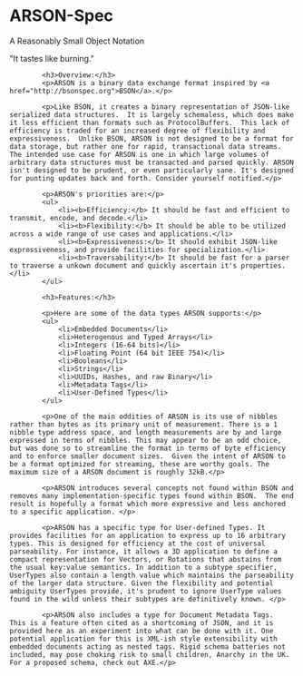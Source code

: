 ARSON-Spec
==========

A Reasonably Small Object Notation

"It tastes like burning."

			<h3>Overview:</h3>
			<p>ARSON is a binary data exchange format inspired by <a href="http://bsonspec.org">BSON</a>.</p>
			
			<p>Like BSON, it creates a binary representation of JSON-like serialized data structures.  It is largely schemaless, which does make it less efficient than formats such as ProtocolBuffers.  This lack of efficiency is traded for an increased degree of flexibility and expressiveness.  Unlike BSON, ARSON is not designed to be a format for data storage, but rather one for rapid, transactional data streams. The intended use case for ARSON is one in which large volumes of arbitrary data structures must be transacted and parsed quickly. ARSON isn't designed to be prudent, or even particularly sane. It's designed for punting updates back and forth. Consider yourself notified.</p>
			
			<p>ARSON's priorities are:</p>
			<ul>
				<li><b>Efficiency:</b> It should be fast and efficient to transmit, encode, and decode.</li>
				<li><b>Flexibility:</b> It should be able to be utilized across a wide range of use cases and applications.</li>
				<li><b>Expressiveness:</b> It should exhibit JSON-like expressiveness, and provide facilities for specialization.</li>
				<li><b>Traversability:</b> It should be fast for a parser to traverse a unkown document and quickly ascertain it's properties.</li>
			</ul>
			
			<h3>Features:</h3>
			
			<p>Here are some of the data types ARSON supports:</p>
			<ul>
				<li>Embedded Documents</li>
				<li>Heterogenous and Typed Arrays</li>
				<li>Integers (16-64 bits)</li>
				<li>Floating Point (64 bit IEEE 754)</li>
				<li>Booleans</li>
				<li>Strings</li>
				<li>UUIDs, Hashes, and raw Binary</li>
				<li>Metadata Tags</li>
				<li>User-Defined Types</li>
			</ul>
			
			<p>One of the main oddities of ARSON is its use of nibbles rather than bytes as its primary unit of measurement. There is a 1 nibble type address space, and length measurements are by and large expressed in terms of nibbles. This may appear to be an odd choice, but was done so to streamline the format in terms of byte efficiency and to enforce smaller document sizes.  Given the intent of ARSON to be a format optimized for streaming, these are worthy goals. The maximum size of a ARSON document is roughly 32kB.</p>
			
			<p>ARSON introduces several concepts not found within BSON and removes many implementation-specific types found within BSON.  The end result is hopefully a format which more expressive and less anchored to a specific application. </p>
			
			<p>ARSON has a specific type for User-defined Types. It provides facilities for an application to express up to 16 arbitrary types. This is designed for efficiency at the cost of universal parseability. For instance, it allows a 3D application to define a compact representation for Vectors, or Rotations that abstains from the usual key:value semantics. In addition to a subtype specifier, UserTypes also contain a length value which maintains the parseability of the larger data structure. Given the flexibility and potential ambiguity UserTypes provide, it's prudent to ignore UserType values found in the wild unless their subtypes are definitively known. </p>
			
			<p>ARSON also includes a type for Document Metadata Tags.  This is a feature often cited as a shortcoming of JSON, and it is provided here as an experiment into what can be done with it. One potential application for this is XML-ish style extensibility with embedded documents acting as nested tags. Rigid schema batteries not included, may pose choking risk to small children, Anarchy in the UK.  For a proposed schema, check out AXE.</p>
